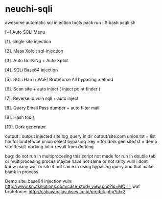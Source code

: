 # neuchi-sqli
awesome automatic sql injection tools pack
run :
$ bash psqli.sh

[+] Auto SQLi Menu

[1]. single site injection

[2]. Mass Xploit sql-injection

[3]. Auto DorKiNg + Auto Xploit

[4]. SQLi Base64 injection

[5]. SQLi Hard /!WaF/ Bruteforce All bypasing method

[6]. Scan site + auto inject ( inject point finder )

[7]. Reverse ip vuln sqli + auto inject

[8]. Query Email Pass dumper + auto filter mail

[9]. Hash tools

[10]. Dork generator

output :
output injected site log_query in dir output/site.com
union.txt = list file for bruteforce union select bypasing
.key = for dork gen
site.txt = demo site
Result-dorking.txt = result from dorking

bug:
do not run in multiprocesing this script not made for run in double tab or multiprocesing proces
maybe have not same or not rality vuln
i dont know many waf or site it not same in using bypasing query and that make blank in process

Demo site:
base64 injection vuln: http://www.knotsolutions.com/case_study_view.php?id=MQ==
waf bruteforce: http://cahayabajasukses.co.id/produk.php?id=3
